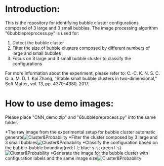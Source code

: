 # Introduction:
This is the repository for identifying bubble cluster configurations composed of 3 large and 3 small bubbles. The image processing algorithm "6bubblepreprocess.py" is  used for: 
1. Detect the bubble cluster 
2. Filter the size of bubble clusters composed by different numbers of large and small bubbles
3. Focus on 3 large and 3 small bubble cluster to classify the configurations

For more information about the experiment, please refer to: 
C.-C. K. N. S. C. O. a. M. D. 1. Kai Zhang, "Stable small bubble clusters in two-dimensional," Soft Matter, vol. 13, pp. 4370-4380, 2017. 

# How to use demo images:
Please place "CNN_demo.zip" and "6bubblepreprocess.py" into the same folder. 

*The raw image from the experimental setup for bubble cluster automatic generate![Cluster&Probability](https://raw.githubusercontent.com/chinchangkuo/ImageProcessing-bubble_cluster_n3l3s/master/Figure_0.png)
*Filter the cluster composed by 3 large and 3 small bubbles![Cluster&Probability](https://raw.githubusercontent.com/chinchangkuo/ImageProcessing-bubble_cluster_n3l3s/master/Figure_1.png)
*Classify the configuration based on the bubble-bubble bounding(red: l-l; blue: s-s; green l-s)![Cluster&Probability](https://raw.githubusercontent.com/chinchangkuo/ImageProcessing-bubble_cluster_n3l3s/master/Figure_3.png)
*Generate the image for the bubble cluster with configuration labels and the same image size![Cluster&Probability](https://raw.githubusercontent.com/chinchangkuo/ImageProcessing-bubble_cluster_n3l3s/master/Figure_4.png)

